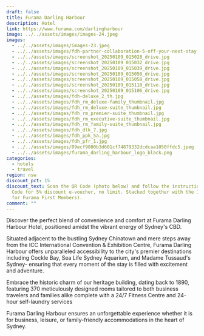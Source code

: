 ```yaml
---
draft: false
title: Furama Darling Harbour
description: Hotel
link: https://www.furama.com/darlingharbour
image: ../../assets/images/images-24.jpeg
images:
  - ../../assets/images/images-23.jpeg
  - ../../assets/images/fdh-partner-collaboration-5-off-your-next-stay.png
  - ../../assets/images/screenshot_20250109_015028_drive.jpg
  - ../../assets/images/screenshot_20250109_015032_drive.jpg
  - ../../assets/images/screenshot_20250109_015039_drive.jpg
  - ../../assets/images/screenshot_20250109_015050_drive.jpg
  - ../../assets/images/screenshot_20250109_015058_drive.jpg
  - ../../assets/images/screenshot_20250109_015110_drive.jpg
  - ../../assets/images/screenshot_20250109_015106_drive.jpg
  - ../../assets/images/fdh-deluxe_2_th.jpg
  - ../../assets/images/fdh_rm_deluxe-family_thumbnail.jpg
  - ../../assets/images/fdh_rm_deluxe-suite_thumbnail.jpg
  - ../../assets/images/fdh_rm_premier-suite_thumbnail.jpg
  - ../../assets/images/fdh_rm_executive-suite_thumbnail.jpg
  - ../../assets/images/fdh_rm_family-suite_thumbnail.jpg
  - ../../assets/images/fdh_dlk_7.jpg
  - ../../assets/images/fdh_ppk_5a.jpg
  - ../../assets/images/fdh_pfr_1.jpg
  - ../../assets/images/89ecf9800b3d601cf74879332dcdcaa1050ffdc5.jpeg
  - ../../assets/images/furama_darling_harbour_logo_black.png
categories:
  - hotels
  - travel
region: nsw
discount_pct: 15
discount_text: Scan the QR Code (photo below) and follow the instructions. (QR
  Code for 5% discount e-voucher, no limit. Stacked together with the 10% off
  for Furama First Members).
comment: ""
---
```

Discover the perfect blend of convenience and comfort at Furama Darling Harbour Hotel, positioned amidst the vibrant energy of Sydney's CBD.

Situated adjacent to the bustling Sydney Chinatown and mere steps away from the ICC International Convention & Exhibition Centre, Furama Darling Harbour offers unparalleled accessibility to the city's premier destinations including Cockle Bay, Sea Life Sydney Aquarium, and Madame Tussaud's Sydney- ensuring that every moment of the stay is filled with excitement and adventure.

Embrace the historic charm of our heritage building, dating back to 1890, featuring 370 meticulously designed rooms tailored to both business travelers and families alike complete with a 24/7 Fitness Centre and 24-hour self-laundry services

Furama Darling Harbour ensures an unforgettable experience whether it is for business, leisure, or family-friendly accommodations in the heart of Sydney.
